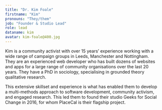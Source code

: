 ```yaml
---
title: "Dr. Kim Foale"
firstname: "Kim"
pronouns: "They/them"
job: "Founder & Studio Lead"
role: lead
dataname: kim
avatar: kim-foale@400.jpg
---
```


Kim is a community activist with over 15 years’ experience working with a wide range of campaign groups in Leeds, Manchester and Nottingham. They are an experienced web developer who has built dozens of websites and apps for a large range of community organisations over the last 20 years. They have a PhD in sociology, specialising in grounded theory qualitative research.

This extensive skillset and experience is what has enabled them to develop a multi-methods approach to software development, community activism, and engaged research. This led them to found their studio Geeks for Social Change in 2016, for whom PlaceCal is their flagship project.
